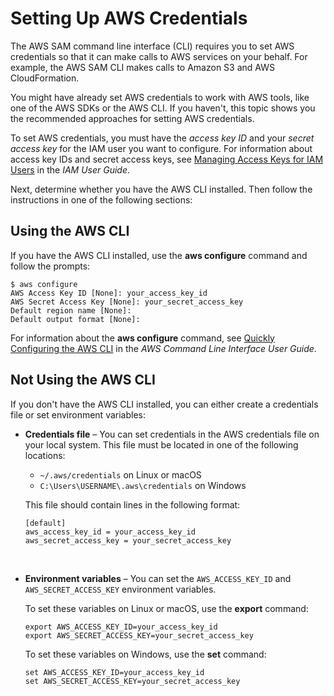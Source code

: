 # Setting Up AWS Credentials<a name="serverless-getting-started-set-up-credentials"></a>

The AWS SAM command line interface \(CLI\) requires you to set AWS credentials so that it can make calls to AWS services on your behalf\. For example, the AWS SAM CLI makes calls to Amazon S3 and AWS CloudFormation\.

You might have already set AWS credentials to work with AWS tools, like one of the AWS SDKs or the AWS CLI\. If you haven't, this topic shows you the recommended approaches for setting AWS credentials\.

To set AWS credentials, you must have the *access key ID* and your *secret access key* for the IAM user you want to configure\. For information about access key IDs and secret access keys, see [Managing Access Keys for IAM Users](https://docs.aws.amazon.com/IAM/latest/UserGuide/id_credentials_access-keys.html) in the *IAM User Guide*\.

Next, determine whether you have the AWS CLI installed\. Then follow the instructions in one of the following sections:

## Using the AWS CLI<a name="serverless-getting-started-set-up-credentials-cli"></a>

If you have the AWS CLI installed, use the **aws configure** command and follow the prompts:

```
$ aws configure
AWS Access Key ID [None]: your_access_key_id
AWS Secret Access Key [None]: your_secret_access_key
Default region name [None]: 
Default output format [None]:
```

For information about the **aws configure** command, see [Quickly Configuring the AWS CLI](https://docs.aws.amazon.com/cli/latest/userguide/cli-chap-configure.html#cli-quick-configuration) in the *AWS Command Line Interface User Guide*\.

## Not Using the AWS CLI<a name="serverless-getting-started-set-up-credentials-no-cli"></a>

If you don't have the AWS CLI installed, you can either create a credentials file or set environment variables:
+ **Credentials file** – You can set credentials in the AWS credentials file on your local system\. This file must be located in one of the following locations:
  + `~/.aws/credentials` on Linux or macOS
  + `C:\Users\USERNAME\.aws\credentials` on Windows

  This file should contain lines in the following format:

  ```
  [default]
  aws_access_key_id = your_access_key_id
  aws_secret_access_key = your_secret_access_key
  ```

   
+ **Environment variables** – You can set the `AWS_ACCESS_KEY_ID` and `AWS_SECRET_ACCESS_KEY` environment variables\.

  To set these variables on Linux or macOS, use the **export** command:

  ```
  export AWS_ACCESS_KEY_ID=your_access_key_id
  export AWS_SECRET_ACCESS_KEY=your_secret_access_key
  ```

  To set these variables on Windows, use the **set** command:

  ```
  set AWS_ACCESS_KEY_ID=your_access_key_id
  set AWS_SECRET_ACCESS_KEY=your_secret_access_key
  ```